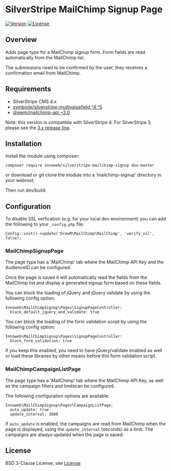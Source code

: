 # SilverStripe MailChimp Signup Page

[![Version](http://img.shields.io/packagist/v/innoweb/silverstripe-mailchimp-signup.svg?style=flat-square)](https://packagist.org/packages/innoweb/silverstripe-mailchimp-signup)
[![License](http://img.shields.io/packagist/l/innoweb/silverstripe-mailchimp-signup.svg?style=flat-square)](license.md)

## Overview

Adds page type for a MailChimp signup form. Form fields are read automatically from the MailChimp list.

The submissions need to be confirmed by the user, they receives a confirmation email from MailChimp.

## Requirements

* SilverStripe CMS 4.x
* [symbiote/silverstripe-multivaluefield ^4,^5](https://packagist.org/packages/symbiote/silverstripe-multivaluefield)
* [drewm/mailchimp-api ~2.0](https://packagist.org/packages/drewm/mailchimp-api)

Note: this version is compatible with SilverStripe 4. For SilverStripe 3, please see the [3.x release line](https://github.com/xini/silverstripe-mailchimp-signup/tree/3.0.2).

## Installation

Install the module using composer:
```
composer require innoweb/silverstripe-mailchimp-signup dev-master
```
or download or git clone the module into a ‘mailchimp-signup’ directory in your webroot.

Then run dev/build.

## Configuration

To disable SSL verfication (e.g. for your local dev environment) you can add the following to your `_config.php` file:

```
Config::inst()->update('DrewM\MailChimp\MailChimp', 'verify_ssl', false);
```

### MailChimpSignupPage

The page type has a 'MailChimp' tab where the MailChimp API Key and the AudienceID can be configured. 

Once the page is saved it will automatically read the fields from the MailChimp list and display a generated signup form based on these fields.

You can block the loading of jQuery and jQuery validate by using the following config option:

```
Innoweb\MailChimpSignup\Pages\SignupPageController:
  block_default_jquery_and_validate: true
```

You can block the loading of the form validation script by using the following config option:

```
Innoweb\MailChimpSignup\Pages\SignupPageController:
  block_form_validation: true
```

If you keep this enabled, you need to have jQuery/validate enabled as well or load these libraries by other means before this form validation script.


### MailChimpCampaignListPage 

The page type has a 'MailChimp' tab where the MailChimp API Key, as well as the campaign filters and limitscan be configured.

The following configuration options are available:

```
Innoweb\MailChimpSignup\Pages\CampaignListPage:
  auto_update: true
  update_interval: 3600
```

If `auto_update` is enabled, the campaigns are read from MailChimp when the page is displayed, using the `update_interval` (seconds) as a limit.
The campaigns are always updated when the page is saved.

## License

BSD 3-Clause License, see [License](license.md)

